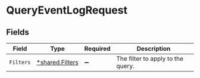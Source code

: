 # QueryEventLogRequest


## Fields

| Field                                             | Type                                              | Required                                          | Description                                       |
| ------------------------------------------------- | ------------------------------------------------- | ------------------------------------------------- | ------------------------------------------------- |
| `Filters`                                         | [*shared.Filters](../../models/shared/filters.md) | :heavy_minus_sign:                                | The filter to apply to the query.                 |